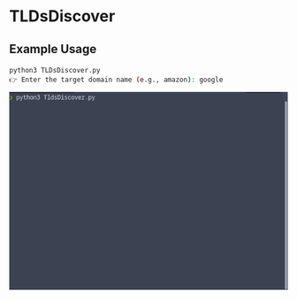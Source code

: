 # TLDsDiscover

## Example Usage 
```bash
python3 TLDsDiscover.py
👉 Enter the target domain name (e.g., amazon): google

```
<center>
<img src="https://github.com/TheLaughingCow/TDLsDiscover/blob/main/tdls.gif"/>
</center>
